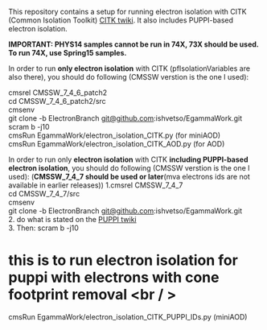 This repository contains a setup for running electron isolation with CITK (Common Isolation Toolkit) [CITK twiki]. 
It also includes PUPPI-based electron isolation.

<b>IMPORTANT: PHYS14 samples cannot be run in 74X, 73X should be used. To run 74X, use Spring15 samples.</b>

In order to run <b>only electron isolation</b> with CITK (pfIsolationVariables are also there), you should do following (CMSSW verstion is the one I used):

cmsrel CMSSW_7_4_6_patch2 <br />
cd CMSSW_7_4_6_patch2/src <br />
cmsenv  <br />
git clone -b ElectronBranch git@github.com:ishvetso/EgammaWork.git  <br />
scram b -j10  <br />
cmsRun EgammaWork/electron_isolation_CITK.py (for miniAOD)  <br />
cmsRun EgammaWork/electron_isolation_CITK_AOD.py (for AOD)  <br />

In order to run only <b>electron isolation</b> with CITK <b>including PUPPI-based electron isolation</b>, you should do following (CMSSW verstion is the one I used): 
(<b>CMSSW_7_4_7 should be used or later</b>(mva electrons ids are not available in earlier releases))
1.cmsrel CMSSW_7_4_7  <br />
  cd CMSSW_7_4_7/src <br />
  cmsenv <br />
  git clone -b ElectronBranch git@github.com:ishvetso/EgammaWork.git <br />
2. do what is stated on the [PUPPI twiki] <br/>
3. Then: 
  scram b -j10  <br />
  # this is to run electron isolation for puppi with electrons with cone footprint removal <br / >
  cmsRun EgammaWork/electron_isolation_CITK_PUPPI_IDs.py (miniAOD) <br />

[CITK twiki]:https://twiki.cern.ch/twiki/bin/viewauth/CMS/CommonIDAndIsolationFW
[PUPPI twiki]:https://twiki.cern.ch/twiki/bin/viewauth/CMS/PUPPI#Validation_framework_in_CMSSW_73
